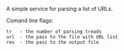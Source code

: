 A simple service for parsing a list of URLs.

Comand line flags:

    tr   - the number of parsing treads
    url  - the pass to the file with URL list
    res  - the pass to the output file
